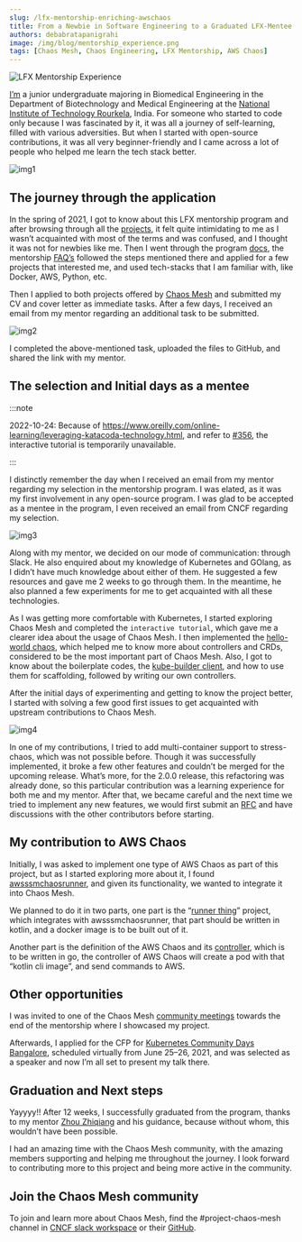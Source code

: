 ```yaml
---
slug: /lfx-mentorship-enriching-awschaos
title: From a Newbie in Software Engineering to a Graduated LFX-Mentee
authors: debabratapanigrahi
image: /img/blog/mentorship_experience.png
tags: [Chaos Mesh, Chaos Engineering, LFX Mentorship, AWS Chaos]
---
```


![LFX Mentorship Experience](/img/blog/mentorship_blog.jpeg)

[I’m](https://mentorship.lfx.linuxfoundation.org/mentee/6a0bf7de-9e18-4acb-9a66-f5fecdbeb42e) a junior undergraduate majoring in Biomedical Engineering in the Department of Biotechnology and Medical Engineering at the [National Institute of Technology Rourkela](https://nitrkl.ac.in/), India. For someone who started to code only because I was fascinated by it, it was all a journey of self-learning, filled with various adversities. But when I started with open-source contributions, it was all very beginner-friendly and I came across a lot of people who helped me learn the tech stack better.

<!--truncate-->

![img1](/img/blog/mentroship_blog1.png)

## The journey through the application

In the spring of 2021, I got to know about this LFX mentorship program and after browsing through all the [projects](https://github.com/cncf/mentoring/blob/master/lfx-mentorship/2021/01-Spring/README.md), it felt quite intimidating to me as I wasn’t acquainted with most of the terms and was confused, and I thought it was not for newbies like me. Then I went through the program [docs](https://docs.linuxfoundation.org/lfx/mentorship), the mentorship [FAQ’s](https://docs.linuxfoundation.org/lfx/mentorship/mentorship-faqs) followed the steps mentioned there and applied for a few projects that interested me, and used tech-stacks that I am familiar with, like Docker, AWS, Python, etc.

Then I applied to both projects offered by [Chaos Mesh](https://github.com/chaos-mesh/chaos-mesh) and submitted my CV and cover letter as immediate tasks. After a few days, I received an email from my mentor regarding an additional task to be submitted.

![img2](/img/blog/mentorship_blog2.png)

I completed the above-mentioned task, uploaded the files to GitHub, and shared the link with my mentor.

## The selection and Initial days as a mentee

:::note

2022-10-24: Because of https://www.oreilly.com/online-learning/leveraging-katacoda-technology.html, and refer to [#356](https://github.com/chaos-mesh/website/pull/356), the interactive tutorial is temporarily unavailable.

:::

I distinctly remember the day when I received an email from my mentor regarding my selection in the mentorship program. I was elated, as it was my first involvement in any open-source program. I was glad to be accepted as a mentee in the program, I even received an email from CNCF regarding my selection.

![img3](/img/blog/mentorship_blog4.png)

Along with my mentor, we decided on our mode of communication: through Slack. He also enquired about my knowledge of Kubernetes and GOlang, as I didn’t have much knowledge about either of them. He suggested a few resources and gave me 2 weeks to go through them. In the meantime, he also planned a few experiments for me to get acquainted with all these technologies.

As I was getting more comfortable with Kubernetes, I started exploring Chaos Mesh and completed the `interactive tutorial`, which gave me a clearer idea about the usage of Chaos Mesh. I then implemented the [hello-world chaos](https://chaos-mesh-website-archived.netlify.app/docs/1.2.4/development_guides/develop_a_new_chaos), which helped me to know more about controllers and CRDs, considered to be the most important part of Chaos Mesh. Also, I got to know about the boilerplate codes, the [kube-builder client](https://github.com/kubernetes-sigs/kubebuilder), and how to use them for scaffolding, followed by writing our own controllers.

After the initial days of experimenting and getting to know the project better, I started with solving a few good first issues to get acquainted with upstream contributions to Chaos Mesh.

![img4](/img/blog/mentorship_blog3.png)

In one of my contributions, I tried to add multi-container support to stress-chaos, which was not possible before. Though it was successfully implemented, it broke a few other features and couldn’t be merged for the upcoming release. What’s more, for the 2.0.0 release, this refactoring was already done, so this particular contribution was a learning experience for both me and my mentor. After that, we became careful and the next time we tried to implement any new features, we would first submit an [RFC](https://github.com/chaos-mesh/rfcs) and have discussions with the other contributors before starting.

## My contribution to AWS Chaos

Initially, I was asked to implement one type of AWS Chaos as part of this project, but as I started exploring more about it, I found [awsssmchaosrunner](https://github.com/amzn/awsssmchaosrunner), and given its functionality, we wanted to integrate it into Chaos Mesh.

We planned to do it in two parts, one part is the “[runner thing](https://github.com/STRRL/awsssmchaosrunner-cli)” project, which integrates with awsssmchaosrunner, that part should be written in kotlin, and a docker image is to be built out of it.

Another part is the definition of the AWS Chaos and its [controller](https://github.com/chaos-mesh/chaos-mesh/pull/1919), which is to be written in go, the controller of AWS Chaos will create a pod with that “kotlin cli image”, and send commands to AWS.

## Other opportunities

I was invited to one of the Chaos Mesh [community meetings](https://www.youtube.com/watch?v=ElG0pHRoXwI&t=2s) towards the end of the mentorship where I showcased my project.

Afterwards, I applied for the CFP for [Kubernetes Community Days Bangalore](https://community.cncf.io/events/details/cncf-kcd-bengaluru-presents-kubernetes-community-days-bengaluru/), scheduled virtually from June 25–26, 2021, and was selected as a speaker and now I’m all set to present my talk there.

## Graduation and Next steps

Yayyyy!! After 12 weeks, I successfully graduated from the program, thanks to my mentor [Zhou Zhiqiang](https://mentorship.lfx.linuxfoundation.org/mentor/e78b3177-160c-4566-9f3d-8fc9b2ec3cea) and his guidance, because without whom, this wouldn’t have been possible.

I had an amazing time with the Chaos Mesh community, with the amazing members supporting and helping me throughout the journey. I look forward to contributing more to this project and being more active in the community.

## Join the Chaos Mesh community

To join and learn more about Chaos Mesh, find the #project-chaos-mesh channel in [CNCF slack workspace](https://slack.cncf.io/) or their [GitHub](https://github.com/chaos-mesh/chaos-mesh).
